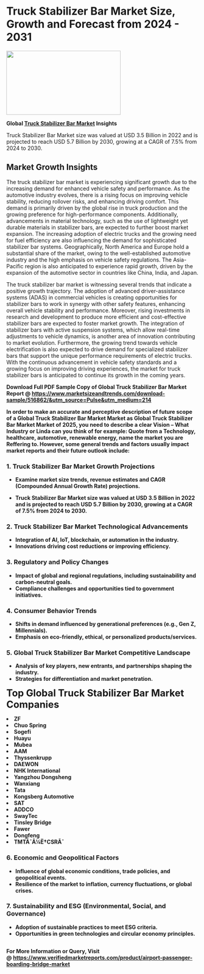 <H1>Truck Stabilizer Bar Market Size, Growth and Forecast from 2024 - 2031</H1><img class="aligncenter size-medium wp-image-584254" src="https://thirdeyenews.in/wp-content/uploads/2024/09/Global-Market-Research-300x168.jpeg" alt="" width="300" height="168" /><p><strong>Global&nbsp;<a href="https://www.marketsizeandtrends.com/download-sample/516862/&amp;utm_source=Pulse&amp;utm_medium=214">Truck Stabilizer Bar Market</a> Insights</strong></p><p>Truck Stabilizer Bar Market size was valued at USD 3.5 Billion in 2022 and is projected to reach USD 5.7 Billion by 2030, growing at a CAGR of 7.5% from 2024 to 2030.</p><p><h2>Market Growth Insights</h2> <p>The truck stabilizer bar market is experiencing significant growth due to the increasing demand for enhanced vehicle safety and performance. As the automotive industry evolves, there is a rising focus on improving vehicle stability, reducing rollover risks, and enhancing driving comfort. This demand is primarily driven by the global rise in truck production and the growing preference for high-performance components. Additionally, advancements in material technology, such as the use of lightweight yet durable materials in stabilizer bars, are expected to further boost market expansion. The increasing adoption of electric trucks and the growing need for fuel efficiency are also influencing the demand for sophisticated stabilizer bar systems. Geographically, North America and Europe hold a substantial share of the market, owing to the well-established automotive industry and the high emphasis on vehicle safety regulations. The Asia-Pacific region is also anticipated to experience rapid growth, driven by the expansion of the automotive sector in countries like China, India, and Japan.</p> <p><strong></strong></p> <p>The truck stabilizer bar market is witnessing several trends that indicate a positive growth trajectory. The adoption of advanced driver-assistance systems (ADAS) in commercial vehicles is creating opportunities for stabilizer bars to work in synergy with other safety features, enhancing overall vehicle stability and performance. Moreover, rising investments in research and development to produce more efficient and cost-effective stabilizer bars are expected to foster market growth. The integration of stabilizer bars with active suspension systems, which allow real-time adjustments to vehicle dynamics, is another area of innovation contributing to market evolution. Furthermore, the growing trend towards vehicle electrification is also expected to drive demand for specialized stabilizer bars that support the unique performance requirements of electric trucks. With the continuous advancement in vehicle safety standards and a growing focus on improving driving experiences, the market for truck stabilizer bars is anticipated to continue its growth in the coming years.</p> <p><strong></p><p><span class=""><strong>Download Full PDF Sample Copy of Global Truck Stabilizer Bar Market Report</strong> @ <a href="https://www.marketsizeandtrends.com/download-sample/516862/&amp;utm_source=Pulse&amp;utm_medium=214" target="_blank">https://www.marketsizeandtrends.com/download-sample/516862/&amp;utm_source=Pulse&amp;utm_medium=214</a></span></p><p>In order to make an accurate and perceptive description of future scope of a Global&nbsp;Truck Stabilizer Bar Market Market as Global&nbsp;Truck Stabilizer Bar Market Market of 2025, you need to describe a clear Vision &ndash; What Industry or Linda can you think of for example: Quote from a Technology, healthcare, automotive, renewable energy, name the market you are Reffering to. However, some general trends and factors usually impact market reports and their future outlook include:</p><h3>1.&nbsp;<strong>Truck Stabilizer Bar Market Growth Projections</strong></h3><ul><li>Examine market size trends, revenue estimates and CAGR (Compounded Annual Growth Rate) projections.</li><li><p>Truck Stabilizer Bar Market size was valued at USD 3.5 Billion in 2022 and is projected to reach USD 5.7 Billion by 2030, growing at a CAGR of 7.5% from 2024 to 2030.</p></li></ul><h3>2.&nbsp;<strong>Truck Stabilizer Bar Market Technological Advancements</strong></h3><ul><li>Integration of AI, IoT, blockchain, or automation in the industry.</li><li>Innovations driving cost reductions or improving efficiency.</li></ul><h3>3.&nbsp;<strong>Regulatory and Policy Changes</strong></h3><ul><li>Impact of global and regional regulations, including sustainability and carbon-neutral goals.</li><li>Compliance challenges and opportunities tied to government initiatives.</li></ul><h3>4.&nbsp;<strong>Consumer Behavior Trends</strong></h3><ul><li>Shifts in demand influenced by generational preferences (e.g., Gen Z, Millennials).</li><li>Emphasis on eco-friendly, ethical, or personalized products/services.</li></ul><h3>5.&nbsp;<strong>Global Truck Stabilizer Bar Market Competitive Landscape</strong></h3><ul><li>Analysis of key players, new entrants, and partnerships shaping the industry.</li><li>Strategies for differentiation and market penetration.</li></ul><p data-pm-slice="1 1 []"><span style="color: inherit; font-family: inherit; font-size: 25px;">Top Global Truck Stabilizer Bar Market Companies</span></p><div class="" data-test-id=""><p><li>ZF</li><li> Chuo Spring</li><li> Sogefi</li><li> Huayu</li><li> Mubea</li><li> AAM</li><li> Thyssenkrupp</li><li> DAEWON</li><li> NHK International</li><li> Yangzhou Dongsheng</li><li> Wanxiang</li><li> Tata</li><li> Kongsberg Automotive</li><li> SAT</li><li> ADDCO</li><li> SwayTec</li><li> Tinsley Bridge</li><li> Fawer</li><li> Dongfeng</li><li> TMTÃ¯Â¼Ë†CSRÃ¯</li></p></div><h3>6.&nbsp;<strong>Economic and Geopolitical Factors</strong></h3><ul><li>Influence of global economic conditions, trade policies, and geopolitical events.</li><li>Resilience of the market to inflation, currency fluctuations, or global crises.</li></ul><h3>7.&nbsp;<strong>Sustainability and ESG (Environmental, Social, and Governance)</strong></h3><ul><li>Adoption of sustainable practices to meet ESG criteria.</li><li>Opportunities in green technologies and circular economy principles.</li></ul><h2><strong style="font-size: 14px;">For More Information or Query, Visit @&nbsp;</strong><a style="background-color: #ffffff; font-size: 14px;" href="https://www.marketsizeandtrends.com/report/truck-stabilizer-bar-market/" target="_blank">https://www.verifiedmarketreports.com/product/airport-passenger-boarding-bridge-market</a></h2>

